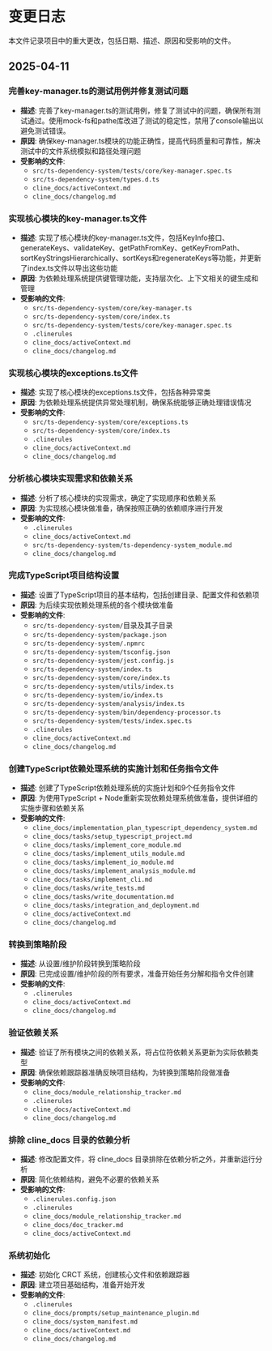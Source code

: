 # 变更日志

本文件记录项目中的重大更改，包括日期、描述、原因和受影响的文件。

## 2025-04-11
### 完善key-manager.ts的测试用例并修复测试问题
- **描述**: 完善了key-manager.ts的测试用例，修复了测试中的问题，确保所有测试通过。使用mock-fs和pathe库改进了测试的稳定性，禁用了console输出以避免测试错误。
- **原因**: 确保key-manager.ts模块的功能正确性，提高代码质量和可靠性，解决测试中的文件系统模拟和路径处理问题
- **受影响的文件**:
  - `src/ts-dependency-system/tests/core/key-manager.spec.ts`
  - `src/ts-dependency-system/types.d.ts`
  - `cline_docs/activeContext.md`
  - `cline_docs/changelog.md`

### 实现核心模块的key-manager.ts文件
- **描述**: 实现了核心模块的key-manager.ts文件，包括KeyInfo接口、generateKeys、validateKey、getPathFromKey、getKeyFromPath、sortKeyStringsHierarchically、sortKeys和regenerateKeys等功能，并更新了index.ts文件以导出这些功能
- **原因**: 为依赖处理系统提供键管理功能，支持层次化、上下文相关的键生成和管理
- **受影响的文件**:
  - `src/ts-dependency-system/core/key-manager.ts`
  - `src/ts-dependency-system/core/index.ts`
  - `src/ts-dependency-system/tests/core/key-manager.spec.ts`
  - `.clinerules`
  - `cline_docs/activeContext.md`
  - `cline_docs/changelog.md`

### 实现核心模块的exceptions.ts文件
- **描述**: 实现了核心模块的exceptions.ts文件，包括各种异常类
- **原因**: 为依赖处理系统提供异常处理机制，确保系统能够正确处理错误情况
- **受影响的文件**:
  - `src/ts-dependency-system/core/exceptions.ts`
  - `src/ts-dependency-system/core/index.ts`
  - `.clinerules`
  - `cline_docs/activeContext.md`
  - `cline_docs/changelog.md`

### 分析核心模块实现需求和依赖关系
- **描述**: 分析了核心模块的实现需求，确定了实现顺序和依赖关系
- **原因**: 为实现核心模块做准备，确保按照正确的依赖顺序进行开发
- **受影响的文件**:
  - `.clinerules`
  - `cline_docs/activeContext.md`
  - `src/ts-dependency-system/ts-dependency-system_module.md`
  - `cline_docs/changelog.md`

### 完成TypeScript项目结构设置
- **描述**: 设置了TypeScript项目的基本结构，包括创建目录、配置文件和依赖项
- **原因**: 为后续实现依赖处理系统的各个模块做准备
- **受影响的文件**:
  - `src/ts-dependency-system/`目录及其子目录
  - `src/ts-dependency-system/package.json`
  - `src/ts-dependency-system/.npmrc`
  - `src/ts-dependency-system/tsconfig.json`
  - `src/ts-dependency-system/jest.config.js`
  - `src/ts-dependency-system/index.ts`
  - `src/ts-dependency-system/core/index.ts`
  - `src/ts-dependency-system/utils/index.ts`
  - `src/ts-dependency-system/io/index.ts`
  - `src/ts-dependency-system/analysis/index.ts`
  - `src/ts-dependency-system/bin/dependency-processor.ts`
  - `src/ts-dependency-system/tests/index.spec.ts`
  - `.clinerules`
  - `cline_docs/activeContext.md`
  - `cline_docs/changelog.md`

### 创建TypeScript依赖处理系统的实施计划和任务指令文件
- **描述**: 创建了TypeScript依赖处理系统的实施计划和9个任务指令文件
- **原因**: 为使用TypeScript + Node重新实现依赖处理系统做准备，提供详细的实施步骤和依赖关系
- **受影响的文件**:
  - `cline_docs/implementation_plan_typescript_dependency_system.md`
  - `cline_docs/tasks/setup_typescript_project.md`
  - `cline_docs/tasks/implement_core_module.md`
  - `cline_docs/tasks/implement_utils_module.md`
  - `cline_docs/tasks/implement_io_module.md`
  - `cline_docs/tasks/implement_analysis_module.md`
  - `cline_docs/tasks/implement_cli.md`
  - `cline_docs/tasks/write_tests.md`
  - `cline_docs/tasks/write_documentation.md`
  - `cline_docs/tasks/integration_and_deployment.md`
  - `cline_docs/activeContext.md`
  - `cline_docs/changelog.md`

### 转换到策略阶段
- **描述**: 从设置/维护阶段转换到策略阶段
- **原因**: 已完成设置/维护阶段的所有要求，准备开始任务分解和指令文件创建
- **受影响的文件**:
  - `.clinerules`
  - `cline_docs/activeContext.md`
  - `cline_docs/changelog.md`

### 验证依赖关系
- **描述**: 验证了所有模块之间的依赖关系，将占位符依赖关系更新为实际依赖类型
- **原因**: 确保依赖跟踪器准确反映项目结构，为转换到策略阶段做准备
- **受影响的文件**:
  - `cline_docs/module_relationship_tracker.md`
  - `.clinerules`
  - `cline_docs/activeContext.md`
  - `cline_docs/changelog.md`

### 排除 cline_docs 目录的依赖分析
- **描述**: 修改配置文件，将 cline_docs 目录排除在依赖分析之外，并重新运行分析
- **原因**: 简化依赖结构，避免不必要的依赖关系
- **受影响的文件**:
  - `.clinerules.config.json`
  - `.clinerules`
  - `cline_docs/module_relationship_tracker.md`
  - `cline_docs/doc_tracker.md`
  - `cline_docs/activeContext.md`

### 系统初始化
- **描述**: 初始化 CRCT 系统，创建核心文件和依赖跟踪器
- **原因**: 建立项目基础结构，准备开始开发
- **受影响的文件**:
  - `.clinerules`
  - `cline_docs/prompts/setup_maintenance_plugin.md`
  - `cline_docs/system_manifest.md`
  - `cline_docs/activeContext.md`
  - `cline_docs/changelog.md`